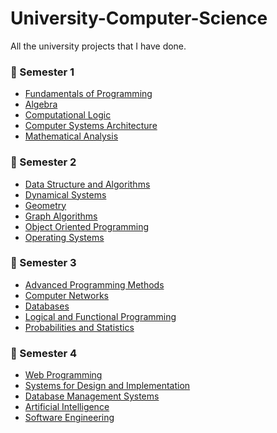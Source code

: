 # University-Computer-Science
All the university projects that I have done.

### :closed_book: Semester 1
  - [Fundamentals of Programming](https://github.com/VescanAntonia/University-Computer-Science/tree/main/Semester%201/Fundamentals%20of%20Programming)
  - [Algebra](https://github.com/VescanAntonia/University-Computer-Science/tree/main/Semester%201/Algebra/Courses)
  - [Computational Logic](https://github.com/VescanAntonia/University-Computer-Science/tree/main/Semester%201/Computational%20Logic)
  - [Computer Systems Architecture](https://github.com/VescanAntonia/University-Computer-Science/tree/main/Semester%201/Computer%20Systems%20Architecture)
  - [Mathematical Analysis](https://github.com/VescanAntonia/University-Computer-Science/tree/main/Semester%201/Mathematical%20Analysis/Courses%20and%20seminars)

### :green_book: Semester 2 
  - [Data Structure and Algorithms](https://github.com/VescanAntonia/University-Computer-Science/tree/main/Semester%202/Data%20Structure%20and%20Algorithms)
  - [Dynamical Systems](https://github.com/VescanAntonia/University-Computer-Science/tree/main/Semester%202/Dynamical%20Systems)
  - [Geometry](https://github.com/VescanAntonia/University-Computer-Science/tree/main/Semester%202/Geometry)
  - [Graph Algorithms](https://github.com/VescanAntonia/University-Computer-Science/tree/main/Semester%202/Graph%20Algorithms)
  - [Object Oriented Programming](https://github.com/VescanAntonia/University-Computer-Science/tree/main/Semester%202/Object%20Oriented%20Programming)
  - [Operating Systems](https://github.com/VescanAntonia/University-Computer-Science/tree/main/Semester%202/Operating%20Systems)

### 	:blue_book: Semester 3
  - [Advanced Programming Methods](https://github.com/VescanAntonia/University-Computer-Science/tree/main/Semester%203/Advanced%20Programming%20Methods)
  - [Computer Networks](https://github.com/VescanAntonia/University-Computer-Science/tree/main/Semester%203/Computer%20Networks)
  - [Databases](https://github.com/VescanAntonia/University-Computer-Science/tree/main/Semester%203/Databases)
  - [Logical and Functional Programming](https://github.com/VescanAntonia/University-Computer-Science/tree/main/Semester%203/Logical%20and%20Functional%20Programming)
  - [Probabilities and Statistics](https://github.com/VescanAntonia/University-Computer-Science/tree/main/Semester%203/Probabilities%20and%20Statistics)
  
### :orange_book: Semester 4
  - [Web Programming](https://github.com/VescanAntonia/University-Computer-Science/tree/main/Semester%204/Web%20Programming)
  - [Systems for Design and Implementation]()
  - [Database Management Systems]()
  - [Artificial Intelligence](https://github.com/VescanAntonia/University-Computer-Science/tree/main/Semester%204/Artificial%20Intelligence)
  - [Software Engineering]()
  

